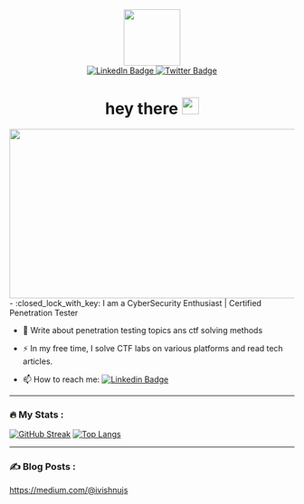 <div id="header" align="center">
  <img src="https://media.giphy.com/media/M9gbBd9nbDrOTu1Mqx/giphy.gif" width="100"/>
</div>

<div id="badges" align="center">
  <a href="https://www.linkedin.com/in/ivishnujs/">
    <img src="https://img.shields.io/badge/LinkedIn-blue?style=for-the-badge&logo=linkedin&logoColor=white" alt="LinkedIn Badge"/>
  </a>
  <a href="https://twitter.com/ivishnujs">
    <img src="https://img.shields.io/badge/Twitter-blue?style=for-the-badge&logo=twitter&logoColor=white" alt="Twitter Badge"/>
  </a>
  <br>
  <img src="https://komarev.com/ghpvc/?username=ivishnujs&style=flat-square&color=blue" alt="" align="center"/>
  <br>
  <h1>
  hey there
  <img src="https://media.giphy.com/media/hvRJCLFzcasrR4ia7z/giphy.gif" width="30px"/>
</h1>
</div>

<div align="center">
  <img src="https://media.giphy.com/media/dWesBcTLavkZuG35MI/giphy.gif" width="600" height="300"/>
</div>
- :closed_lock_with_key: I am a CyberSecurity Enthusiast | Certified Penetration Tester

- :seedling: Write about penetration testing topics ans ctf solving methods 

- :zap: In my free time, I solve CTF labs  on various platforms and read tech articles.

- :mailbox: How to reach me: [![Linkedin Badge](https://img.shields.io/badge/-vishnujs-blue?style=flat&logo=Linkedin&logoColor=white)](https://www.linkedin.com/in/ivishnujs/)


---

### :fire: My Stats :
[![GitHub Streak](http://github-readme-streak-stats.herokuapp.com?user=ivishnujs&theme=dark&background=000000)](https://git.io/streak-stats)
[![Top Langs](https://github-readme-stats.vercel.app/api/top-langs/?username=ivishnujs&layout=compact&theme=vision-friendly-dark)](https://github.com/anuraghazra/github-readme-stats)

---

### :writing_hand: Blog Posts :

<!-- BLOG-POST-LIST:START -->
https://medium.com/@ivishnujs
<!-- BLOG-POST-LIST:END -->
